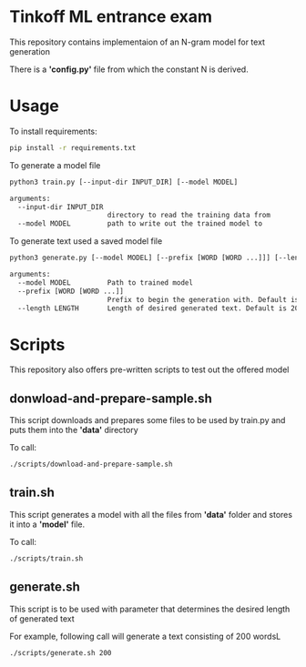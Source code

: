 # Tinkoff ML entrance exam

This repository contains implementaion of an N-gram model for text generation

There is a **'config.py'** file from which the constant N is derived.

# Usage

To install requirements:
```bash
pip install -r requirements.txt
```

To generate a model file
```sh
python3 train.py [--input-dir INPUT_DIR] [--model MODEL]

arguments:
  --input-dir INPUT_DIR
                        directory to read the training data from
  --model MODEL         path to write out the trained model to
```
To generate text used a saved model file
```sh
python3 generate.py [--model MODEL] [--prefix [WORD [WORD ...]]] [--length LENGTH]

arguments:
  --model MODEL         Path to trained model
  --prefix [WORD [WORD ...]]
                        Prefix to begin the generation with. Default is empty text.
  --length LENGTH       Length of desired generated text. Default is 200
```

# Scripts

This repository also offers pre-written scripts to test out the offered model

## donwload-and-prepare-sample.sh
This script downloads and prepares some files to be used by train.py and puts them into the **'data'** directory

To call:
```bash
./scripts/download-and-prepare-sample.sh
```

## train.sh
This script generates a model with all the files from **'data'** folder and stores it into a **'model'** file.

To call:
```bash
./scripts/train.sh
```

## generate.sh
This script is to be used with parameter that determines the desired length of generated text

For example, following call will generate a text consisting of 200 wordsL
```bash
./scripts/generate.sh 200
```
